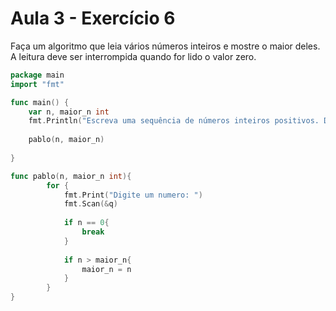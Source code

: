 # Aula 3 - Exercício 6

Faça um algoritmo que leia vários números inteiros e mostre o maior deles. A leitura deve ser interrompida quando for lido o valor zero.

```go
package main
import "fmt"

func main() {
    var n, maior_n int
    fmt.Println("Escreva uma sequência de números inteiros positivos. Digite 0 para parar dar fim a sequência.")
    
    pablo(n, maior_n)
    
}

func pablo(n, maior_n int){
        for {
            fmt.Print("Digite um numero: ")
            fmt.Scan(&q)
            
            if n == 0{
                break
            }
        
            if n > maior_n{
                maior_n = n
            }
        }
}
```
